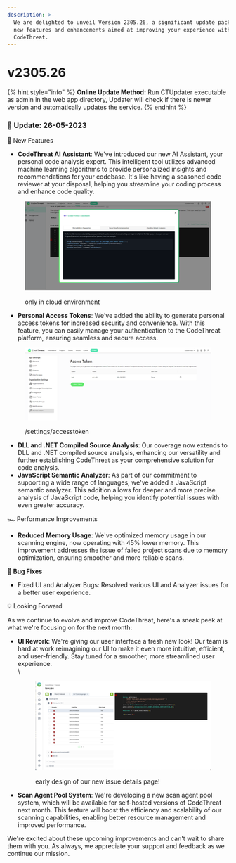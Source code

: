 ```yaml
---
description: >-
  We are delighted to unveil Version 2305.26, a significant update packed with
  new features and enhancements aimed at improving your experience with
  CodeThreat.
---
```


# v2305.26

{% hint style="info" %}
**Online Update Method:** Run CTUpdater executable as admin in the web app directory, Updater will check if there is newer version and automatically updates the service.
{% endhint %}

### 🌟 Update: 26-05-2023

🚀 New Features

* **CodeThreat AI Assistant**: We've introduced our new AI Assistant, your personal code analysis expert. This intelligent tool utilizes advanced machine learning algorithms to provide personalized insights and recommendations for your codebase. It's like having a seasoned code reviewer at your disposal, helping you streamline your coding process and enhance code quality.

<figure><img src="../.gitbook/assets/image (22).png" alt=""><figcaption><p>only in cloud environment</p></figcaption></figure>

* **Personal Access Tokens**: We've added the ability to generate personal access tokens for increased security and convenience. With this feature, you can easily manage your authentication to the CodeThreat platform, ensuring seamless and secure access.

<figure><img src="../.gitbook/assets/image (14) (1).png" alt=""><figcaption><p>/settings/accesstoken</p></figcaption></figure>

* **DLL and .NET Compiled Source Analysis**: Our coverage now extends to DLL and .NET compiled source analysis, enhancing our versatility and further establishing CodeThreat as your comprehensive solution for code analysis.
* **JavaScript Semantic Analyzer**: As part of our commitment to supporting a wide range of languages, we've added a JavaScript semantic analyzer. This addition allows for deeper and more precise analysis of JavaScript code, helping you identify potential issues with even greater accuracy.

🏎️ Performance Improvements

* **Reduced Memory Usage**: We've optimized memory usage in our scanning engine, now operating with 45% lower memory. This improvement addresses the issue of failed project scans due to memory optimization, ensuring smoother and more reliable scans.

🐛 **Bug Fixes**

* Fixed UI and Analyzer Bugs: Resolved various UI and Analyzer issues for a better user experience.

💡 Looking Forward

As we continue to evolve and improve CodeThreat, here's a sneak peek at what we're focusing on for the next month:

*   **UI Rework**: We're giving our user interface a fresh new look! Our team is hard at work reimagining our UI to make it even more intuitive, efficient, and user-friendly. Stay tuned for a smoother, more streamlined user experience.\
    \


    <figure><img src="../.gitbook/assets/image (17).png" alt=""><figcaption><p>early design of our new issue details page! </p></figcaption></figure>
* **Scan Agent Pool System**: We're developing a new scan agent pool system, which will be available for self-hosted versions of CodeThreat next month. This feature will boost the efficiency and scalability of our scanning capabilities, enabling better resource management and improved performance.

We're excited about these upcoming improvements and can't wait to share them with you. As always, we appreciate your support and feedback as we continue our mission.

